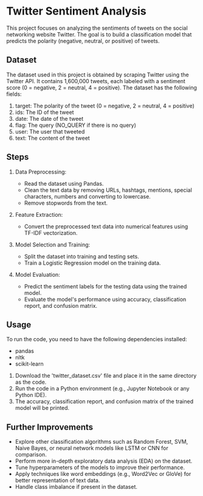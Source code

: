 # Twitter Sentiment Analysis

This project focuses on analyzing the sentiments of tweets on the social networking website Twitter. The goal is to build a classification model that predicts the polarity (negative, neutral, or positive) of tweets.

## Dataset

The dataset used in this project is obtained by scraping Twitter using the Twitter API. It contains 1,600,000 tweets, each labeled with a sentiment score (0 = negative, 2 = neutral, 4 = positive). The dataset has the following fields:

1. target: The polarity of the tweet (0 = negative, 2 = neutral, 4 = positive)
2. ids: The ID of the tweet
3. date: The date of the tweet
4. flag: The query (NO_QUERY if there is no query)
5. user: The user that tweeted
6. text: The content of the tweet

## Steps

1. Data Preprocessing:
   - Read the dataset using Pandas.
   - Clean the text data by removing URLs, hashtags, mentions, special characters, numbers and converting to lowercase.
   - Remove stopwords from the text.

2. Feature Extraction:
   - Convert the preprocessed text data into numerical features using TF-IDF vectorization.

3. Model Selection and Training:
   - Split the dataset into training and testing sets.
   - Train a Logistic Regression model on the training data.

4. Model Evaluation:
   - Predict the sentiment labels for the testing data using the trained model.
   - Evaluate the model's performance using accuracy, classification report, and confusion matrix.

## Usage

To run the code, you need to have the following dependencies installed:
- pandas
- nltk
- scikit-learn

1. Download the 'twitter_dataset.csv' file and place it in the same directory as the code.
2. Run the code in a Python environment (e.g., Jupyter Notebook or any Python IDE).
3. The accuracy, classification report, and confusion matrix of the trained model will be printed.


## Further Improvements

- Explore other classification algorithms such as Random Forest, SVM, Naive Bayes, or neural network models like LSTM or CNN for comparison.
- Perform more in-depth exploratory data analysis (EDA) on the dataset.
- Tune hyperparameters of the models to improve their performance.
- Apply techniques like word embeddings (e.g., Word2Vec or GloVe) for better representation of text data.
- Handle class imbalance if present in the dataset.

